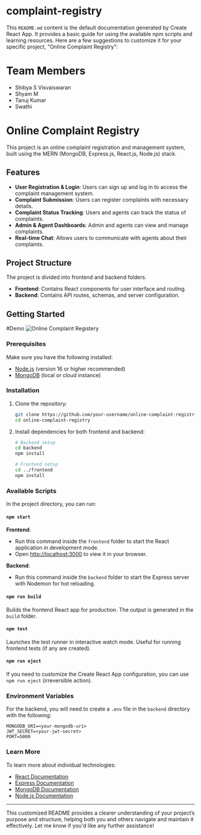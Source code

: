 # complaint-registry
This `README.md` content is the default documentation generated by Create React App. It provides a basic guide for using the available npm scripts and learning resources. Here are a few suggestions to customize it for your specific project, "Online Complaint Registry":

# Team Members
- Shibya S Visvaiswaran
- Shyam M
- Tanuj Kumar
- Swathi

# Online Complaint Registry

This project is an online complaint registration and management system, built using the MERN (MongoDB, Express.js, React.js, Node.js) stack.

## Features

- **User Registration & Login**: Users can sign up and log in to access the complaint management system.
- **Complaint Submission**: Users can register complaints with necessary details.
- **Complaint Status Tracking**: Users and agents can track the status of complaints.
- **Admin & Agent Dashboards**: Admin and agents can view and manage complaints.
- **Real-time Chat**: Allows users to communicate with agents about their complaints.

## Project Structure

The project is divided into frontend and backend folders.

- **Frontend**: Contains React components for user interface and routing.
- **Backend**: Contains API routes, schemas, and server configuration.

## Getting Started

#Demo
![Online Complaint Registery](https://github.com/user-attachments/assets/1b14742b-4326-4523-8900-0ed43ce0bc62)


### Prerequisites

Make sure you have the following installed:

- [Node.js](https://nodejs.org/) (version 16 or higher recommended)
- [MongoDB](https://www.mongodb.com/) (local or cloud instance)

### Installation

1. Clone the repository:
   ```bash
   git clone https://github.com/your-username/online-complaint-registry.git
   cd online-complaint-registry
   ```

2. Install dependencies for both frontend and backend:
   ```bash
   # Backend setup
   cd backend
   npm install

   # Frontend setup
   cd ../frontend
   npm install
   ```

### Available Scripts

In the project directory, you can run:

#### `npm start`

**Frontend**:
- Run this command inside the `frontend` folder to start the React application in development mode.
- Open [http://localhost:3000](http://localhost:3000) to view it in your browser.

**Backend**:
- Run this command inside the `backend` folder to start the Express server with Nodemon for hot reloading.

#### `npm run build`

Builds the frontend React app for production. The output is generated in the `build` folder.

#### `npm test`

Launches the test runner in interactive watch mode. Useful for running frontend tests (if any are created).

#### `npm run eject`

If you need to customize the Create React App configuration, you can use `npm run eject` (irreversible action).

### Environment Variables

For the backend, you will need to create a `.env` file in the `backend` directory with the following:

```plaintext
MONGODB_URI=<your-mongodb-uri>
JWT_SECRET=<your-jwt-secret>
PORT=5000
```

### Learn More

To learn more about individual technologies:

- [React Documentation](https://reactjs.org/)
- [Express Documentation](https://expressjs.com/)
- [MongoDB Documentation](https://docs.mongodb.com/)
- [Node.js Documentation](https://nodejs.org/en/docs/)

---

This customized README provides a clearer understanding of your project’s purpose and structure, helping both you and others navigate and maintain it effectively. Let me know if you'd like any further assistance!
